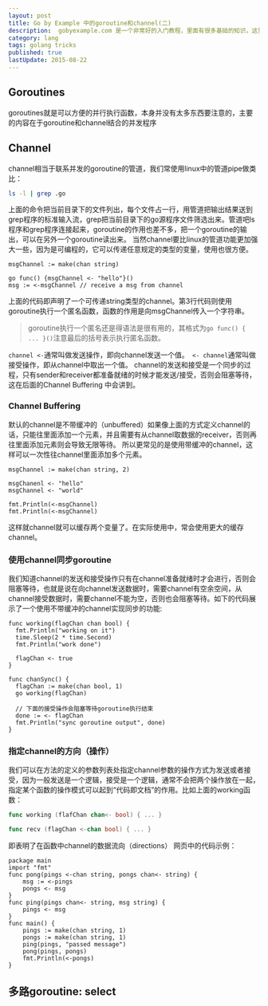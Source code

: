 ```yaml
---
layout: post
title: Go by Example 中的goroutine和channel(二)
description:  gobyexample.com 是一个非常好的入门教程，里面有很多基础的知识，这里主要记录一些比较有“新意”的点。这是第二部分。这些笔记记得越来越细了，本来只打算记一些比较有新意的东西的，现在想记就记了。
category: lang
tags: golang tricks
published: true
lastUpdate: 2015-08-22
---
```


## Goroutines ##
goroutines就是可以方便的并行执行函数，本身并没有太多东西要注意的，主要的内容在于goroutine和channel结合的并发程序

## Channel ##
channel相当于联系并发的goroutine的管道，我们常使用linux中的管道pipe做类比：

```bash
ls -l | grep .go
```
上面的命令把当前目录下的文件列出，每个文件占一行，用管道把输出结果送到grep程序的标准输入流，grep把当前目录下的go源程序文件筛选出来。管道吧ls程序和grep程序连接起来，goroutine的作用也差不多，把一个goroutine的输出，可以在另外一个goroutine读出来。
当然channel要比linux的管道功能更加强大一些，因为是可编程的，它可以传递任意规定的类型的变量，使用也很方便。

```golang
msgChannel := make(chan string)

go func() {msgChannel <- "hello"}()
msg := <-msgChannel // receive a msg from channel
```
上面的代码即声明了一个可传递string类型的channel。第3行代码则使用goroutine执行一个匿名函数，函数的作用是向msgChannel传入一个字符串。

> goroutine执行一个匿名还是得语法是很有用的，其格式为```go func() { ... }()```注意最后的括号表示执行匿名函数。

```channel <-```通常叫做发送操作，即向channel发送一个值。``` <- channel```通常叫做接受操作，即从channel中取出一个值。
channel的发送和接受是一个同步的过程，只有sender和receiver都准备就绪的时候才能发送/接受，否则会阻塞等待，这在后面的Channel Buffering 中会讲到。

### Channel Buffering ###
默认的channel是不带缓冲的（unbuffered）如果像上面的方式定义channel的话，只能往里面添加一个元素，并且需要有从channel取数据的receiver，否则再往里面添加元素则会导致无限等待。
所以更常见的是使用带缓冲的channel，这样可以一次性往channel里面添加多个元素。

```golang
msgChannel := make(chan string, 2)

msgChanenl <- "hello"
msgChannel <- "world"

fmt.Println(<-msgChannel)
fmt.Println(<-msgChannel)
```
这样就channel就可以缓存两个变量了。在实际使用中，常会使用更大的缓存channel。

### 使用channel同步goroutine ###
我们知道channel的发送和接受操作只有在channel准备就绪时才会进行，否则会阻塞等待，也就是说在向channel发送数据时，需要channel有空余空间，从channel接受数据时，需要channel不能为空，否则也会阻塞等待。如下的代码展示了一个使用不带缓冲的channel实现同步的功能:

```golang
func working(flagChan chan bool) {
  fmt.Println("working on it")
  time.Sleep(2 * time.Second)
  fmt.Println("work done")            

  flagChan <- true
}

func chanSync() {
  flagChan := make(chan bool, 1)
  go working(flagChan)

  // 下面的接受操作会阻塞等待goroutine执行结束
  done := <- flagChan 
  fmt.Println("sync goroutine output", done)
}
```

### 指定channel的方向（操作） ###
我们可以在方法的定义的参数列表处指定channel参数的操作方式为发送或者接受，因为一般发送是一个逻辑，接受是一个逻辑，通常不会把两个操作放在一起，指定某个函数的操作模式可以起到“代码即文档”的作用。比如上面的working函数：

```go
func working (flafChan chan<- bool) { ... }

func recv (flagChan <-chan bool) { ... }
```
即表明了在函数中channel的数据流向（directions）
网页中的代码示例：

```
package main
import "fmt"
func pong(pings <-chan string, pongs chan<- string) {
    msg := <-pings
    pongs <- msg
}
func ping(pings chan<- string, msg string) {
    pings <- msg
}
func main() {
    pings := make(chan string, 1)
    pongs := make(chan string, 1)
    ping(pings, "passed message")
    pong(pings, pongs)
    fmt.Println(<-pongs)
}
```

## 多路goroutine: select ##
